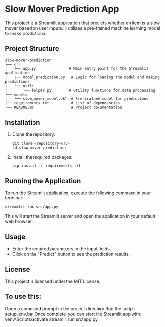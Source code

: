 # Slow Mover Prediction App

This project is a Streamlit application that predicts whether an item is a slow mover based on user inputs. It utilizes a pre-trained machine learning model to make predictions.

## Project Structure

```
slow-mover-prediction
├── src
│   ├── app.py               # Main entry point for the Streamlit application
│   ├── model_prediction.py   # Logic for loading the model and making predictions
│   └── utils
│       └── helper.py        # Utility functions for data processing
├── models
│   └── slow_mover_model.pkl  # Pre-trained model for predictions
├── requirements.txt          # List of dependencies
└── README.md                 # Project documentation
```

## Installation

1. Clone the repository:

   ```
   git clone <repository-url>
   cd slow-mover-prediction
   ```

2. Install the required packages:
   ```
   pip install -r requirements.txt
   ```

## Running the Application

To run the Streamlit application, execute the following command in your terminal:

```
streamlit run src/app.py
```

This will start the Streamlit server and open the application in your default web browser.

## Usage

- Enter the required parameters in the input fields.
- Click on the "Predict" button to see the prediction results.

## License

This project is licensed under the MIT License.

## To use this:

Open a command prompt in the project directory
Run the script: setup_env.bat
Once complete, you can start the Streamlit app with:
venv\Scripts\activate
streamlit run src\app.py
